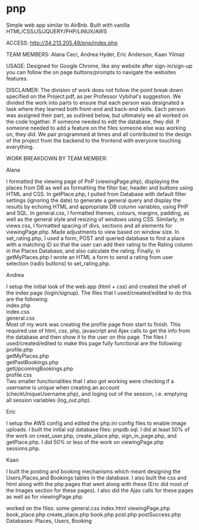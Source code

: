 # pnp
Simple web app similar to AirBnb.
Built with vanilla HTML/CSS/JS/JQUERY/PHP/LINUX/AWS

ACCESS: http://34.213.205.49/pnp/index.php

TEAM MEMBERS: Alana Ceci, Andrea Hyder, Eric Anderson, Kaan Yilmaz

USAGE: Designed for Google Chrome, like any website after sign-in/sign-up you can follow the on page buttons/prompts to navigate the websites features.

DISCLAIMER: The division of work does not follow the point break down specified on the Project.pdf, as per Professor Vybihal's suggestion. We divided the work into parts to ensure that each person was designated a task where they learned both front-end and back-end skills.  Each person was assigned their part, as outlined below, but ultimately we all worked on the code together. If someone needed to edit the database, they did. If someone needed to add a feature on the files someone else was working on, they did. We pair programmed at times and all contributed to the design of the project from the backend to the frontend with everyone touching everything. 

WORK BREAKDOWN BY TEAM MEMBER:

Alana

I formatted the viewing page of PnP (viewingPage.php), displaying the places from DB as well as formatting the filter bar, header and buttons using HTML and CSS. In getPlace.php, I pulled from Database with default filter settings (ignoring the date) to generate a general query and display the results by echoing HTML and appropriate DB column variables, using PHP and SQL. In general.css,  I formatted themes, colours, margins, padding, as well as the general style and resizing of windows using CSS. Similarly, in views.css, I formatted spacing of divs, sections and all elements for viewingPage.php. Made adjustments to view based on window size. In set_rating.php, I used a form, POST and queried database to find a place with a matching ID so that the user can add their rating to the Rating column in the Places Database, and also calculate the rating. Finally, in getMyPlaces.php I wrote an HTML a form to send a rating from user selection (radio buttons) to set_rating.php.

Andrea

I setup the initial look of the web app (html + css) and created the shell of the index page (login/signup). The files that I used/created/edited to do this are the following:  
index.php  
index.css  
general.css  
Most of my work was creating the profile page from start to finish. This required use of html, css, php, javascript and Ajax calls to get the info from the database and then show it to the user on this page. The files I used/created/edited to make this page fully functional are the following:  
profile.php  
getMyPlaces.php  
getPastBookings.php  
getUpcomingBookings.php  
profile.css  
Two smaller functionalities that I also got working were checking if a username is unique when creating an account (checkUniqueUsername.php), and loging out of the session, i.e. emptying all session variables (log_out.php).


Eric

I setup the AWS config and edited the php.ini config files to enable image uploads. I built the initial sql database files: pnpdb.sql. I did at least 50% of the work on creat_user.php, create_place.php, sign_in_page.php, and getPlace.php. I did 50% or less of the work on viewingPage.php sessions.php. 




Kaan

I built the posting and booking mechanisms which meant designing the Users,Places,and Bookings tables in the database.
I also built the css and html along with the php pages that went along with these (Eric did most of the Images section for these pages). I also did the Ajax calls for these pages as well as for viewingPage.php

worked on the files:
  some general.css
  index.html
  viewingPage.php
  book_place.php
  create_place.php
  book.php
  post.php
  postSuccess.php
  Databases: Places, Users, Booking
